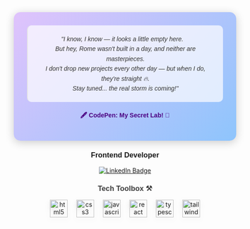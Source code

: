 <div align="center" style="background: linear-gradient(135deg, #e0c3fc 0%, #8ec5fc 100%); padding: 30px; border-radius: 15px; box-shadow: 0 4px 20px rgba(0, 0, 0, 0.2); max-width: 700px; margin: auto;">
  <blockquote style="font-style: italic; color: #333; max-width: 600px; margin: auto; line-height: 1.6; font-family: 'Century Gothic', sans-serif; background: rgba(255, 255, 255, 0.7); padding: 20px; border-radius: 10px;">
    "I know, I know — it looks a little empty here. 😬<br>
    But hey, Rome wasn't built in a day, and neither are masterpieces.<br>
    I don't drop new projects every other day — but when I do, they're straight 🔥.<br>
    Stay tuned... the real storm is coming!"
  </blockquote>

  <p style="margin-top: 20px;">
    <a href="https://codepen.io/MilanJS" target="_blank" style="text-decoration: none; font-family: 'Century Gothic', sans-serif; font-weight: bold; color: #4b0082;">
      🖋️ CodePen: My Secret Lab! 🔬
    </a>
  </p>
</div>

<h3 align="center" style="font-family: 'Century Gothic', sans-serif;">Frontend Developer</h3>

<div align="center">
  <a href="https://www.linkedin.com/in/milansherpa/" target="_blank">
    <img src="https://img.shields.io/badge/LinkedIn-Connect-0077B5?style=for-the-badge&logo=linkedin&logoColor=white" alt="LinkedIn Badge" />
  </a>
</div>

<h3 align="center" style="font-family: 'Arial', sans-serif; font-weight: bold; color: #3d3d3d;">Tech Toolbox ⚒️</h3>

<div align="center" style="display: flex; justify-content: center; flex-wrap: wrap; gap: 20px;">
  <a href="https://www.w3.org/html/" target="_blank" rel="noreferrer">
    <img src="https://cdn.jsdelivr.net/gh/devicons/devicon/icons/html5/html5-original.svg" alt="html5" width="40" height="40" style="filter: drop-shadow(0 4px 6px rgba(0, 0, 0, 0.1));"/>
  </a>
  <a href="https://www.w3schools.com/css/" target="_blank" rel="noreferrer">
    <img src="https://cdn.jsdelivr.net/gh/devicons/devicon/icons/css3/css3-original.svg" alt="css3" width="40" height="40" style="filter: drop-shadow(0 4px 6px rgba(0, 0, 0, 0.1));"/>
  </a>
  <a href="https://developer.mozilla.org/en-US/docs/Web/JavaScript" target="_blank" rel="noreferrer">
    <img src="https://cdn.jsdelivr.net/gh/devicons/devicon/icons/javascript/javascript-original.svg" alt="javascript" width="40" height="40" style="filter: drop-shadow(0 4px 6px rgba(0, 0, 0, 0.1));"/>
  </a>
  <a href="https://reactjs.org/" target="_blank" rel="noreferrer">
    <img src="https://cdn.jsdelivr.net/gh/devicons/devicon/icons/react/react-original.svg" alt="react" width="40" height="40" style="filter: drop-shadow(0 4px 6px rgba(0, 0, 0, 0.1));"/>
  </a>
  <a href="https://www.typescriptlang.org/" target="_blank" rel="noreferrer">
    <img src="https://cdn.jsdelivr.net/gh/devicons/devicon/icons/typescript/typescript-original.svg" alt="typescript" width="40" height="40" style="filter: drop-shadow(0 4px 6px rgba(0, 0, 0, 0.1));"/>
  </a>
  <a href="https://tailwindcss.com/" target="_blank" rel="noreferrer">
    <img src="https://cdn.jsdelivr.net/gh/devicons/devicon/icons/tailwindcss/tailwindcss-original.svg" alt="tailwind" width="40" height="40" style="filter: drop-shadow(0 4px 6px rgba(0, 0, 0, 0.1));"/>
  </a>
</div>
